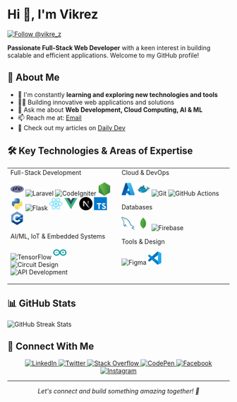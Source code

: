 # Hi 👋, I'm Vikrez

<p align="left">
    <!--<img src="https://komarev.com/ghpvc/?username=vikrez22&label=Profile%20views&color=0e75b6&style=flat" alt="Profile Views" />-->
    <a href="https://twitter.com/vikre_z" target="_blank">
        <img src="https://img.shields.io/twitter/follow/vikre_z?logo=twitter&style=for-the-badge" alt="Follow @vikre_z" />
    </a>
</p>

**Passionate Full-Stack Web Developer** with a keen interest in building scalable and efficient applications. Welcome to my GitHub profile!

## 🚀 About Me

- 🌱 I'm constantly **learning and exploring new technologies and tools**
- 👨‍💻 Building innovative web applications and solutions
- 💬 Ask me about **Web Development, Cloud Computing, AI & ML**
- 📫 Reach me at: [Email](mailto:vikrez2021@gmail.com)
- 📝 Check out my articles on [Daily Dev](https://app.daily.dev/vikrez)

## 🛠️ Key Technologies & Areas of Expertise

<table>
<tr>
<td width="50%" valign="top">
Full-Stack Development
<p align="left">
    <img src="https://raw.githubusercontent.com/devicons/devicon/master/icons/php/php-original.svg" alt="PHP" width="30" height="30" />
    <img src="https://laravel.com/img/logomark.min.svg" alt="Laravel" width="30" height="30" />
    <img src="https://cdn.worldvectorlogo.com/logos/codeigniter.svg" alt="CodeIgniter" width="30" height="30" />
    <img src="https://raw.githubusercontent.com/devicons/devicon/master/icons/nodejs/nodejs-original.svg" alt="Node.js" width="30" height="30" />
<!--     <img src="https://www.vectorlogo.zone/logos/expressjs/expressjs-icon.svg" alt="Express.js" width="30" height="30" /> -->
    <img src="https://raw.githubusercontent.com/devicons/devicon/master/icons/python/python-original.svg" alt="Python" width="30" height="30" />
    <img src="https://www.vectorlogo.zone/logos/palletsprojects_flask/palletsprojects_flask-icon.svg" alt="Flask" width="30" height="30" />
    <img src="https://raw.githubusercontent.com/devicons/devicon/master/icons/react/react-original.svg" alt="React.js" width="30" height="30" />
    <img src="https://raw.githubusercontent.com/devicons/devicon/master/icons/vuejs/vuejs-original.svg" alt="Vue.js" width="30" height="30" />
    <img src="https://raw.githubusercontent.com/devicons/devicon/master/icons/nextjs/nextjs-original.svg" alt="Next.js" width="30" height="30" />
    <img src="https://raw.githubusercontent.com/devicons/devicon/master/icons/typescript/typescript-original.svg" alt="TypeScript" width="30" height="30" />
    <img src="https://raw.githubusercontent.com/devicons/devicon/master/icons/cplusplus/cplusplus-original.svg" alt="C++" width="30" height="30" />
</p>
AI/ML, IoT & Embedded Systems
<p align="left">
    <img src="https://www.vectorlogo.zone/logos/tensorflow/tensorflow-icon.svg" alt="TensorFlow" width="30" height="30" />
    <img src="https://raw.githubusercontent.com/devicons/devicon/master/icons/arduino/arduino-original.svg" alt="Arduino" width="30" height="30" />
    <img src="https://cdn.jsdelivr.net/gh/devicons/devicon/icons/raspberrypi/raspberrypi-original.svg" alt="Circuit Design" width="30" height="30" />
    <img src="https://www.vectorlogo.zone/logos/getpostman/getpostman-icon.svg" alt="API Development" width="30" height="30" />
</p>
</td>
<td width="50%" valign="top">
Cloud & DevOps
<p align="left">
    <img src="https://raw.githubusercontent.com/devicons/devicon/master/icons/azure/azure-original.svg" alt="Azure" width="30" height="30" />
    <img src="https://raw.githubusercontent.com/devicons/devicon/master/icons/docker/docker-original.svg" alt="Docker" width="30" height="30" />
    <img src="https://www.vectorlogo.zone/logos/git-scm/git-scm-icon.svg" alt="Git" width="30" height="30" />
    <img src="https://www.vectorlogo.zone/logos/github/github-tile.svg" alt="GitHub Actions" width="30" height="30" />
</p>
Databases
<p align="left">
    <img src="https://raw.githubusercontent.com/devicons/devicon/master/icons/mysql/mysql-original.svg" alt="MySQL" width="30" height="30" />
    <img src="https://raw.githubusercontent.com/devicons/devicon/master/icons/mongodb/mongodb-original.svg" alt="MongoDB" width="30" height="30" />
    <img src="https://www.vectorlogo.zone/logos/firebase/firebase-icon.svg" alt="Firebase" width="30" height="30" />
</p>
Tools & Design
<p align="left">
    <img src="https://www.vectorlogo.zone/logos/figma/figma-icon.svg" alt="Figma" width="30" height="30" />
    <img src="https://raw.githubusercontent.com/devicons/devicon/master/icons/vscode/vscode-original.svg" alt="VS Code" width="30" height="30" />
</p>
</td>
</tr>
</table>

## 📊 GitHub Stats

<div align="left">
    <img src="https://github-readme-streak-stats.herokuapp.com/?user=vikrez22&theme=radical" alt="GitHub Streak Stats" />
</div>

<!--<div align="center">
    <img src="https://github-readme-stats.vercel.app/api/top-langs?username=vikrez22&show_icons=true&locale=en&layout=compact&theme=radical" alt="Top Languages" />
</div>

<div align="center">
    <img src="https://github-profile-summary-cards.vercel.app/api/cards/profile-details?username=vikrez22&theme=radical" alt="GitHub Profile Details" />
</div> -->

## 🤝 Connect With Me

<p align="center">
    <a href="https://linkedin.com/in/vikrez/" target="_blank">
        <img src="https://raw.githubusercontent.com/rahuldkjain/github-profile-readme-generator/master/src/images/icons/Social/linked-in-alt.svg" alt="LinkedIn" height="30" width="40" />
    </a>
    <a href="https://x.com/vikre_z" target="_blank">
        <img src="https://raw.githubusercontent.com/rahuldkjain/github-profile-readme-generator/master/src/images/icons/Social/twitter.svg" alt="Twitter" height="30" width="40" />
    </a>
    <a href="https://stackoverflow.com/users/20241298/vikrez" target="_blank">
        <img src="https://raw.githubusercontent.com/rahuldkjain/github-profile-readme-generator/master/src/images/icons/Social/stack-overflow.svg" alt="Stack Overflow" height="30" width="40" />
    </a>
    <a href="https://codepen.io/victor-jonah" target="_blank">
        <img src="https://raw.githubusercontent.com/rahuldkjain/github-profile-readme-generator/master/src/images/icons/Social/codepen.svg" alt="CodePen" height="30" width="40" />
    </a>
    <a href="https://www.facebook.com/vikteck" target="_blank">
        <img src="https://raw.githubusercontent.com/rahuldkjain/github-profile-readme-generator/master/src/images/icons/Social/facebook.svg" alt="Facebook" height="30" width="40" />
    </a>
    <a href="https://www.instagram.com/vik_rez/" target="_blank">
        <img src="https://raw.githubusercontent.com/rahuldkjain/github-profile-readme-generator/master/src/images/icons/Social/instagram.svg" alt="Instagram" height="30" width="40" />
    </a>
</p>

---

<p align="center">
    <i>Let's connect and build something amazing together! 🚀</i>
</p>
